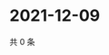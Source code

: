 # 2021-12-09

共 0 条

<!-- BEGIN WEIBO -->
<!-- 最后更新时间 Thu Dec 09 2021 00:20:53 GMT+0800 (China Standard Time) -->

<!-- END WEIBO -->

